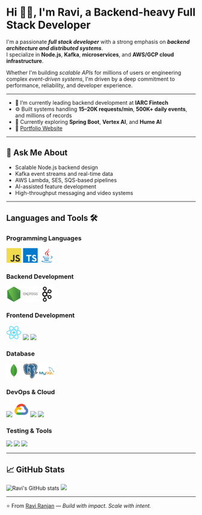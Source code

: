 # Hi 👋🏾, I'm Ravi, a Backend-heavy Full Stack Developer

I'm a passionate <i><b>full stack developer</b></i> with a strong emphasis on <i><b>backend architecture and distributed systems</b></i>.  
I specialize in <b>Node.js</b>, <b>Kafka</b>, <b>microservices</b>, and <b>AWS/GCP cloud infrastructure</b>.

Whether I'm building <i>scalable APIs</i> for millions of users or engineering complex <i>event-driven systems</i>, I'm driven by a deep commitment to performance, reliability, and developer experience.

---

- 🔭 I’m currently leading backend development at **IARC Fintech**
- ⚙️ Built systems handling **15–20K requests/min**, **500K+ daily events**, and millions of records
- 🧪 Currently exploring **Spring Boot**, **Vertex AI**, and **Hume AI**
- 📄 [Portfolio Website](its-ravi-ranjan.github.io)

---

## 💬 Ask Me About

- Scalable Node.js backend design
- Kafka event streams and real-time data
- AWS Lambda, SES, SQS-based pipelines
- AI-assisted feature development
- High-throughput messaging and video systems

---

## Languages and Tools 🛠️

### Programming Languages  
<a href="https://developer.mozilla.org/en-US/docs/Web/JavaScript" target="_blank"><img src="https://raw.githubusercontent.com/devicons/devicon/master/icons/javascript/javascript-original.svg" width="40"/></a>
<a href="https://www.typescriptlang.org/" target="_blank"><img src="https://raw.githubusercontent.com/devicons/devicon/master/icons/typescript/typescript-original.svg" width="40"/></a>
<a href="https://www.java.com" target="_blank"><img src="https://raw.githubusercontent.com/devicons/devicon/master/icons/java/java-original.svg" width="40"/></a>

### Backend Development  
<a href="https://nodejs.org" target="_blank"><img src="https://raw.githubusercontent.com/devicons/devicon/master/icons/nodejs/nodejs-original.svg" width="40"/></a>
<a href="https://expressjs.com" target="_blank"><img src="https://raw.githubusercontent.com/devicons/devicon/master/icons/express/express-original-wordmark.svg" width="40"/></a>
<a href="https://kafka.apache.org" target="_blank"><img src="https://raw.githubusercontent.com/devicons/devicon/master/icons/apachekafka/apachekafka-original.svg" width="40"/></a>

### Frontend Development  
<a href="https://reactjs.org/" target="_blank"><img src="https://raw.githubusercontent.com/devicons/devicon/master/icons/react/react-original.svg" width="40"/></a>
<a href="https://vitejs.dev/" target="_blank"><img src="https://vitejs.dev/logo-with-shadow.png" width="40"/></a>
<a href="https://primereact.org" target="_blank"><img src="https://avatars.githubusercontent.com/u/11378960?s=200&v=4" width="40"/></a>

### Database  
<a href="https://www.mongodb.com/" target="_blank"><img src="https://raw.githubusercontent.com/devicons/devicon/master/icons/mongodb/mongodb-original.svg" width="40"/></a>
<a href="https://www.postgresql.org/" target="_blank"><img src="https://raw.githubusercontent.com/devicons/devicon/master/icons/postgresql/postgresql-original.svg" width="40"/></a>
<a href="https://www.mysql.com/" target="_blank"><img src="https://raw.githubusercontent.com/devicons/devicon/master/icons/mysql/mysql-original-wordmark.svg" width="40"/></a>

### DevOps & Cloud  
<a href="https://aws.amazon.com/" target="_blank"><img src="https://cdn.worldvectorlogo.com/logos/amazon-web-services-1.svg" width="40"/></a>
<a href="https://cloud.google.com/" target="_blank"><img src="https://raw.githubusercontent.com/devicons/devicon/master/icons/googlecloud/googlecloud-original.svg" width="40"/></a>
<a href="https://pm2.keymetrics.io/" target="_blank"><img src="https://avatars.githubusercontent.com/u/1037527?s=200&v=4" width="40"/></a>
<a href="https://git-scm.com/" target="_blank"><img src="https://www.vectorlogo.zone/logos/git-scm/git-scm-icon.svg" width="40"/></a>

### Testing & Tools  
<a href="https://jestjs.io/" target="_blank"><img src="https://www.vectorlogo.zone/logos/jestjsio/jestjsio-icon.svg" width="40"/></a>
<a href="https://mochajs.org" target="_blank"><img src="https://www.vectorlogo.zone/logos/mochajs/mochajs-icon.svg" width="40"/></a>
<a href="https://postman.com" target="_blank"><img src="https://www.vectorlogo.zone/logos/getpostman/getpostman-icon.svg" width="40"/></a>

---

## 📈 GitHub Stats

<p align="left">
  <img src="https://github-readme-stats.vercel.app/api?username=raviranjan-dev&show_icons=true&theme=radical" alt="Ravi's GitHub stats" height="200"/>
  <img src="https://github-readme-stats.vercel.app/api/top-langs/?username=raviranjan-dev&layout=compact&theme=radical" height="200"/>
</p>

---

⭐️ From [Ravi Ranjan](https://github.com/raviranjan-dev) — *Build with impact. Scale with intent.*

